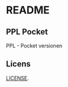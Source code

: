 # README

## PPL Pocket

PPL - Pocket versionen

## Licens

[LICENSE](https://github.com/loa/ppl-pocket/blob/master/LICENSE).

